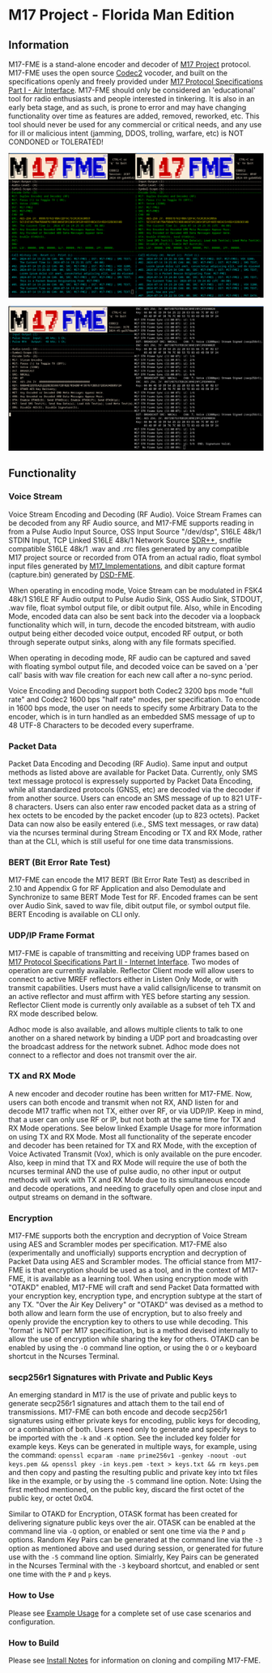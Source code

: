 
# M17 Project - Florida Man Edition

## Information

M17-FME is a stand-alone encoder and decoder of [M17 Project](https://m17project.org/ "M17") protocol.
M17-FME uses the open source [Codec2](https://github.com/drowe67/codec2 "Codec2") vocoder, and built on the specifications openly and freely provided under [M17 Protocol Specifications Part I - Air Interface](https://spec.m17project.org/ "M17 Protocol Specifications Part I - Air Interface"). M17-FME should only be considered an 'educational' tool for radio enthusiasts and people interested in tinkering. It is also in an early beta stage, and as such, is prone to error and may have changing functionality over time as features are added, removed, reworked, etc. This tool should never be used for any commercial or critical needs, and any use for ill or malicious intent (jamming, DDOS, trolling, warfare, etc) is NOT CONDONED or TOLERATED!

![M17-FME](https://github.com/lwvmobile/m17-fme/blob/main/docs/m17-fme1.png)

![M17-FME](https://github.com/lwvmobile/m17-fme/blob/main/docs/m17-fme2.png)

## Functionality

### Voice Stream

Voice Stream Encoding and Decoding (RF Audio). Voice Stream Frames can be decoded from any RF Audio source, and M17-FME supports reading in from a Pulse Audio Input Source, OSS Input Source "/dev/dsp", S16LE 48k/1 STDIN Input, TCP Linked S16LE 48k/1 Network Source [SDR++](https://github.com/AlexandreRouma/SDRPlusPlus "SDR++"), sndfile compatible S16LE 48k/1 .wav and .rrc files generated by any compatible M17 project source or recorded from OTA from an actual radio, float symbol input files generated by [M17_Implementations](https://github.com/M17-Project/M17_Implementations "M17_Implementations"), and dibit capture format (capture.bin) generated by [DSD-FME](https://github.com/lwvmobile/dsd-fme "DSD-FME").

When operating in encoding mode, Voice Stream can be modulated in FSK4 48k/1 S16LE RF Audio output to Pulse Audio Sink, OSS Audio Sink, STDOUT, .wav file, float symbol output file, or dibit output file. Also, while in Encoding Mode, encoded data can also be sent back into the decoder via a loopback functionality which will, in turn, decode the encoded bitstream, with audio output being either decoded voice output, encoded RF output, or both through seperate output sinks, along with any file formats specified.

When operating in decoding mode, RF audio can be captured and saved with floating symbol output file, and decoded voice can be saved on a 'per call' basis with wav file creation for each new call after a no-sync period.

Voice Encoding and Decoding support both Codec2 3200 bps mode "full rate" and Codec2 1600 bps "half rate" modes, per specification. To encode in 1600 bps mode, the user on needs to specify some Arbitrary Data to the encoder, which is in turn handled as an embedded SMS message of up to 48 UTF-8 Characters to be decoded every superframe.

### Packet Data

Packet Data Encoding and Decoding (RF Audio). Same input and output methods as listed above are available for Packet Data. Currently, only SMS text message protocol is expressely supported by Packet Data Encoding, while all standardized protocols (GNSS, etc) are decoded via the decoder if from another source. Users can encode an SMS message of up to 821 UTF-8 characters. Users can also enter raw encoded packet data as a string of hex octets to be encoded by the packet encoder (up to 823 octets). Packet Data can now also be easily entered (i.e., SMS text messages, or raw data) via the ncurses terminal during Stream Encoding or TX and RX Mode, rather than at the CLI, which is still useful for one time data transmissions.

### BERT (Bit Error Rate Test)

M17-FME can encode the M17 BERT (Bit Error Rate Test) as described in 2.10 and Appendix G for RF Application and also Demodulate and Synchronize to same BERT Mode Test for RF. Encoded frames can be sent over Audio Sink, saved to wav file, dibit output file, or symbol output file. BERT Encoding is available on CLI only.

### UDP/IP Frame Format

M17-FME is capable of transmitting and receiving UDP frames based on [M17 Protocol Specifications Part II - Internet Interface](https://github.com/M17-Project/M17_inet "M17 Protocol Specifications Part II - Internet Interface"). Two modes of operation are currently available. Reflector Client mode will allow users to connect to active MREF reflectors either in Listen Only Mode, or with transmit capabilities. Users must have a valid callsign/license to transmit on an active reflector and must affirm with YES before starting any session. Reflector Client mode is currently only available as a subset of teh TX and RX mode described below.

Adhoc mode is also available, and allows multiple clients to talk to one another on a shared network by binding a UDP port and broadcasting over the broadcast address for the network subnet. Adhoc mode does not connect to a reflector and does not transmit over the air.

### TX and RX Mode

A new encoder and decoder routine has been written for M17-FME. Now, users can both encode and transmit when not RX, AND listen for and decode M17 traffic when not TX, either over RF, or via UDP/IP. Keep in mind, that a user can only use RF or IP, but not both at the same time for TX and RX Mode operations. See below linked Example Usage for more information on using TX and RX Mode. Most all functionality of the seperate encoder and decoder has been retained for TX and RX Mode, with the exception of Voice Activated Transmit (Vox), which is only available on the pure encoder. Also, keep in mind that TX and RX Mode will require the use of both the ncurses terminal AND the use of pulse audio, no other input or output methods will work with TX and RX Mode due to its simultaneous encode and decode operations, and needing to gracefully open and close input and output streams on demand in the software.

### Encryption

M17-FME supports both the encryption and decryption of Voice Stream using AES and Scrambler modes per specification. M17-FME also (experimentally and unofficially) supports encryption and decryption of Packet Data using AES and Scrambler modes. The official stance from M17-FME is that encryption should be used as a tool, and in the context of M17-FME, it is available as a learning tool. When using encryption mode with "OTAKD" enabled, M17-FME will craft and send Packet Data formatted with your encryption key, encryption type, and encryption subtype at the start of any TX. "Over the Air Key Delivery" or "OTAKD" was devised as a method to both allow and learn form the use of encryption, but to also freely and openly provide the encryption key to others to use while decoding. This 'format' is NOT per M17 specification, but is a method devised internally to allow the use of encryption while sharing the key for others. OTAKD can be enabled by using the `-O` command line option, or using the `O` or `o` keyboard shortcut in the Ncurses Terminal.

### secp256r1 Signatures with Private and Public Keys

An emerging standard in M17 is the use of private and public keys to generate secp256r1 signatures and attach them to the tail end of transmissions. M17-FME can both encode and decode secp256r1 signatures using either private keys for encoding, public keys for decoding, or a combination of both. Users need only to generate and specify keys to be imported with the `-k` and `-K` option. See the included key folder for example keys. Keys can be generated in multiple ways, for example, using the command: `openssl ecparam -name prime256v1 -genkey -noout -out keys.pem && openssl pkey -in keys.pem -text > keys.txt && rm keys.pem` and then copy and pasting the resulting public and private key into txt files like in the example, or by using the `-5` command line option. Note: Using the first method mentioned, on the public key, discard the first octet of the public key, or octet 0x04.

Similar to OTAKD for Encryption, OTASK format has been created for delivering signature public keys over the air. OTASK can be enabled at the command line via `-Q` option, or enabled or sent one time via the `P` and `p` options. Random Key Pairs can be generated at the command line via the `-3` option as mentioned above and used during session, or generated for future use with the `-5` command line option. Simialrly, Key Pairs can be generated in the Ncurses Terminal with the `-3` keyboard shortcut, and enabled or sent one time with the `P` and `p` keys.

### How to Use

Please see [Example Usage](https://github.com/lwvmobile/m17-fme/blob/main/docs/Example_Usage.md "Example Usage") for a complete set of use case scenarios and configuration.

### How to Build

Please see [Install Notes](https://github.com/lwvmobile/m17-fme/blob/main/docs/Install_Notes.md "Install Notes") for information on cloning and compiling M17-FME.

